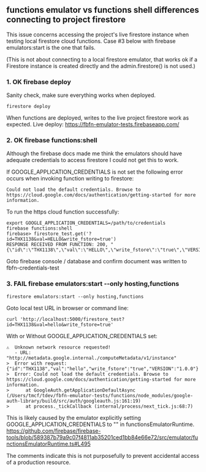 ## functions emulator vs functions shell differences connecting to project firestore

This issue concerns accessing the project's live firestore instance when testing local
firestore cloud functions. Case #3 below with firebase emulators:start is the one that fails.

(This is not about connecting to a local firestore emulator, that works ok if a Firestore
instance is created directly and the admin.firestore() is not used.)

### 1. OK firebase deploy
Sanity check, make sure everything works when deployed.
```
firestore deploy
```
When functions are deployed, writes to the live project firestore work as expected.
Live deploy: https://fbfn-emulator-tests.firebaseapp.com/ 

### 2. OK firebase functions:shell 

Although the firebase docs made me think the emulators should have adequate credentials
to access firestore I could not get this to work.

If GOOGLE_APPLICATION_CREDENTIALS is not set the following error occurs when invoking function writing to firestore:
```
Could not load the default credentials. Browse to https://cloud.google.com/docs/authentication/getting-started for more information.
```
To run the https cloud function successfully:
```
export GOOGLE_APPLICATION_CREDENTIALS=/path/to/credentials
firebase functions:shell
firebase> firestore_test.get('?id=THX1138&val=HELLO&write_fstore=true')
RESPONSE RECEIVED FROM FUNCTION: 200, "{\"id\":\"THX1138\",\"val\":\"HELLO\",\"write_fstore\":\"true\",\"VERSION\":\"1.0.0\"}"
```
Goto firebase console / database and confirm document was written to fbfn-credentials-test

### 3. FAIL firebase emulators:start --only hosting,functions

```
firestore emulators:start --only hosting,functions
```
Goto local test URL in browser or command line:
```
curl 'http://localhost:5000/firestore_test?id=THX1138&val=hello&write_fstore=true'
```

With or Without GOOGLE_APPLICATION_CREDENTIALS set:
```
⚠  Unknown network resource requested!
   - URL: "http://metadata.google.internal./computeMetadata/v1/instance"
>  Error with request:{"id":"THX1138","val":"hello","write_fstore":"true","VERSION":"1.0.0"}
>  Error: Could not load the default credentials. Browse to https://cloud.google.com/docs/authentication/getting-started for more information.
>      at GoogleAuth.getApplicationDefaultAsync (/Users/tmcf/tdev/fbfn-emulator-tests/functions/node_modules/google-auth-library/build/src/auth/googleauth.js:161:19)
>      at process._tickCallback (internal/process/next_tick.js:68:7)
```

This is likely caused by the emulator explicitly setting GOOGLE_APPLICATION_CREDENTIALS to "" in functionsEmulatorRuntime.
https://github.com/firebase/firebase-tools/blob/589387b79a9c07f4811ab35201ced1bb84e66e72/src/emulator/functionsEmulatorRuntime.ts#L495

The comments indicate this is not purposefully to prevent accidental access of a production resource.


